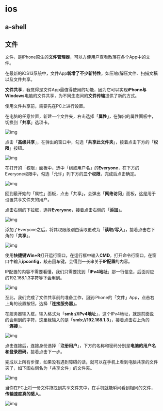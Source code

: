 # ios

## a-shell

## 文件

文件，是iPhone原生的**文件管理器**，可以方便用户查看散落在各个App中的文件。

在最新的iOS13系统中，文件App**新增了不少新特性**，如压缩/解压文件、扫描文稿以及文件共享。

**文件共享**，我觉得是文件App最值得使用的功能，因为它可以实现**iPhone与Windows**电脑的文件共享，为不同生态间的**文件传输**提供了新的方式。

使用文件共享前，需要先在PC上进行设置。

在电脑的任意位置，新建一个文件夹，右击选择「**属性**」，在弹出的属性面板中，切换到「**共享**」选项卡。

![img](v2-624851b121b26a07bcaea0519130b7b3_1440w.jpg)

点击「**高级共享**」，在弹出的窗口中，勾选「**共享此文件夹**」，接着点击下方的「**权限**」按钮。

![img](https://pic3.zhimg.com/80/v2-6d0d746c6001c9fc912d263d4e40315a_1440w.jpg?source=1940ef5c)

在打开的「权限」面板中，选中「组或用户名」的**Everyone**，在下方的Everyone权限中，勾选「允许」列下方的**三个权限**，完成后点击确定。

![img](v2-03c0f42c13f695164430046c23ede956_1440w.jpg)

回到最开始的「属性」面板，点击「共享」，会弹出「**网络访问**」面板，这是用于设置共享文件夹的用户。

点击右侧的下拉框，选择**Everyone**，接着点击右侧的「**添加**」。

![img](v2-cd17e8e1a1236d4c7bfa8534faacefe8_1440w.jpg)

添加了Everyone之后，将其权限级别由读取更改为「**读取/写入**」，接着点击右下角的「**共享**」。

![img](https://pica.zhimg.com/80/v2-7d100e56074b8e73a210f64e8bef7657_1440w.jpg?source=1940ef5c)

使用**快捷键Win+R**打开运行窗口，在运行框中输入**CMD**，打开命令行窗口，在窗口中输入**ipconfig**，敲击回车键，会得到一长串关于**IP配置**的内容。

IP配置的内容不需要看懂，我们只需要找到「**IPv4地址**」那一行信息，后面对应的192.168.1.3字符等下会用到。

![img](v2-c014c1e0c97eccacf750411b2227a97c_1440w.jpg)

至此，我们完成了文件共享前的准备工作，回到iPhone的「文件」App，点击右上角的设置按钮，选择「**连接服务器**」。

在服务器输入框，输入格式为「**smb://IPv4地址**」，这个IPv4地址，就是前面说的会用到的字符，这里我输入的是「**smb://192.168.1.3**」，接着点击右上角的「**连接**」。

![img](v2-f75667015ef172c502b0328337c30fcd_1440w.jpg)

点击连接后，连接身份选择「**注册用户**」，下方的名称和密码分别是**电脑的用户名和登录密码**，接着点击下一步。

完成以上所有步骤，如果没有遇到障碍的话，就可以在手机上看到电脑共享的文件夹了，如下图右侧名为「共享文件」的文件夹。

![img](https://pica.zhimg.com/80/v2-0fd19f322331fa3ef6b96d1b1c07afd9_1440w.jpg?source=1940ef5c)

当你在PC上将一份文件拖拽到共享文件夹中，在手机就能瞬间看到相同的文件，**传输速度真的感人**。

![img](v2-0a12a6e17dde12885d80c3db91447b8e_1440w.jpg)
